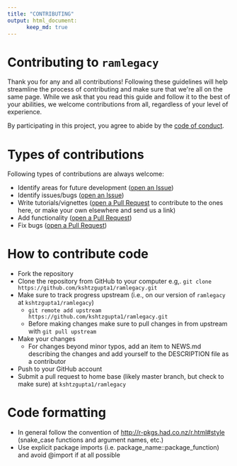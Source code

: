 ```yaml
---
title: "CONTRIBUTING"
output: html_document:
      keep_md: true
---
```

# Contributing to `ramlegacy`

Thank you for any and all contributions! Following these guidelines will help streamline the process of contributing and make sure that we're all on the same page. While we ask that you read this guide and follow it to the best of your abilities, we welcome contributions from all, regardless of your level of experience.

By participating in this project, you agree to abide by the [code of conduct](https://github.com/kshtzgupta1/ramlegacy/blob/master/CONDUCT.md).

# Types of contributions 

Following types of contributions are always welcome:

- Identify areas for future development ([open an Issue](https://github.com/kshtzgupta1/ramlegacy/issues))
- Identify issues/bugs ([open an Issue](https://github.com/kshtzgupta1/ramlegacy/issues))
- Write tutorials/vignettes ([open a Pull Request](https://github.com/kshtzgupta1/ramlegacy/pulls) to contribute to the ones here, or make your own elsewhere and send us a link)
- Add functionality ([open a Pull Request](https://github.com/kshtzgupta1/ramlegacy/pulls))
- Fix bugs ([open a Pull Request](https://github.com/kshtzgupta1/ramlegacy/pulls))


# How to contribute code

- Fork the repository
- Clone the repository from GitHub to your computer e.g,. `git clone https://github.com/kshtzgupta1/ramlegacy.git`
- Make sure to track progress upstream (i.e., on our version of `ramlegacy` at `kshtzgupta1/ramlegacy`)
  - `git remote add upstream https://github.com/kshtzgupta1/ramlegacy.git`
  - Before making changes make sure to pull changes in from upstream with `git pull upstream`
- Make your changes
  - For changes beyond minor typos, add an item to NEWS.md describing the changes and add yourself to the DESCRIPTION file as a contributor
- Push to your GitHub account
- Submit a pull request to home base (likely master branch, but check to make sure) at `kshtzgupta1/ramlegacy`

# Code formatting

- In general follow the convention of <http://r-pkgs.had.co.nz/r.html#style> (snake_case functions and argument names, etc.)
- Use explicit package imports (i.e. package_name::package_function) and avoid @import if at all possible
